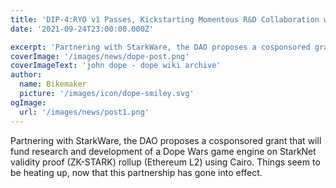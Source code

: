```yaml
---
title: 'DIP-4:RYO v1 Passes, Kickstarting Momentous R&D Collaboration with StarkNet'
date: '2021-09-24T23:00:00.000Z'

excerpt: 'Partnering with StarkWare, the DAO proposes a cosponsored grant that will fund research and development of a Dope Wars game engine on StarkNet validity proof (ZK-STARK) rollup (Ethereum L2) using Cairo. Things seem to be heating up, now that this partnership has gone into effect.'
coverImage: '/images/news/dope-post.png'
coverImageText: 'john dope - dope wiki archive'
author:
  name: Bikemaker
  picture: '/images/icon/dope-smiley.svg'
ogImage:
  url: '/images/news/post1.png'
---
```


Partnering with StarkWare, the DAO proposes a cosponsored grant that will fund research and development of a Dope Wars game engine on StarkNet validity proof (ZK-STARK) rollup (Ethereum L2) using Cairo. Things seem to be heating up, now that this partnership has gone into effect.